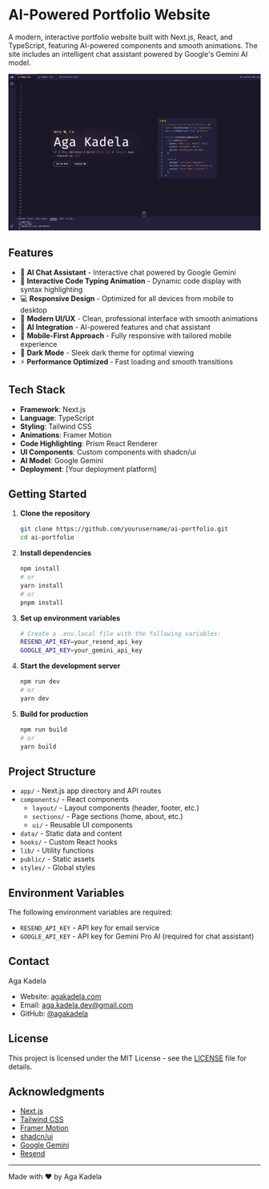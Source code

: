 # AI-Powered Portfolio Website

A modern, interactive portfolio website built with Next.js, React, and TypeScript, featuring AI-powered components and smooth animations. The site includes an intelligent chat assistant powered by Google's Gemini AI model.

<img src="public/imgs/website.png" alt="Website Screenshot" />

## Features

- 🤖 **AI Chat Assistant** - Interactive chat powered by Google Gemini
- 🚀 **Interactive Code Typing Animation** - Dynamic code display with syntax highlighting
- 💻 **Responsive Design** - Optimized for all devices from mobile to desktop
- 🎨 **Modern UI/UX** - Clean, professional interface with smooth animations
- 🤖 **AI Integration** - AI-powered features and chat assistant
- 📱 **Mobile-First Approach** - Fully responsive with tailored mobile experience
- 🌙 **Dark Mode** - Sleek dark theme for optimal viewing
- ⚡ **Performance Optimized** - Fast loading and smooth transitions

## Tech Stack

- **Framework**: Next.js
- **Language**: TypeScript
- **Styling**: Tailwind CSS
- **Animations**: Framer Motion
- **Code Highlighting**: Prism React Renderer
- **UI Components**: Custom components with shadcn/ui
- **AI Model**: Google Gemini
- **Deployment**: [Your deployment platform]

## Getting Started

1. **Clone the repository**

   ```bash
   git clone https://github.com/yourusername/ai-portfolio.git
   cd ai-portfolio
   ```

2. **Install dependencies**

   ```bash
   npm install
   # or
   yarn install
   # or
   pnpm install
   ```

3. **Set up environment variables**

   ```bash
   # Create a .env.local file with the following variables:
   RESEND_API_KEY=your_resend_api_key
   GOOGLE_API_KEY=your_gemini_api_key
   ```

4. **Start the development server**

   ```bash
   npm run dev
   # or
   yarn dev
   ```

5. **Build for production**
   ```bash
   npm run build
   # or
   yarn build
   ```

## Project Structure

- `app/` - Next.js app directory and API routes
- `components/` - React components
  - `layout/` - Layout components (header, footer, etc.)
  - `sections/` - Page sections (home, about, etc.)
  - `ui/` - Reusable UI components
- `data/` - Static data and content
- `hooks/` - Custom React hooks
- `lib/` - Utility functions
- `public/` - Static assets
- `styles/` - Global styles

## Environment Variables

The following environment variables are required:

- `RESEND_API_KEY` - API key for email service
- `GOOGLE_API_KEY` - API key for Gemini Pro AI (required for chat assistant)

## Contact

Aga Kadela

- Website: [agakadela.com](https://agakadela.com)
- Email: aga.kadela.dev@gmail.com
- GitHub: [@agakadela](https://github.com/agakadela)

## License

This project is licensed under the MIT License - see the [LICENSE](LICENSE) file for details.

## Acknowledgments

- [Next.js](https://nextjs.org)
- [Tailwind CSS](https://tailwindcss.com)
- [Framer Motion](https://www.framer.com/motion)
- [shadcn/ui](https://ui.shadcn.com)
- [Google Gemini](https://deepmind.google/technologies/gemini/)
- [Resend](https://resend.com)

---

Made with ❤️ by Aga Kadela
